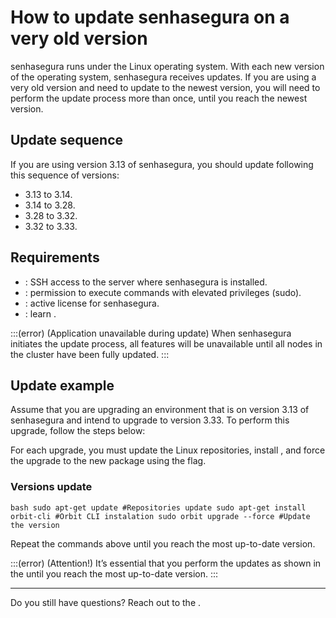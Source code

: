 # How to update senhasegura on a very old version 

senhasegura runs under the Linux operating system. With each new version of the operating system, senhasegura receives updates. If you are using a very old version and need to update to the newest version, you will need to perform the update process more than once, until you reach the newest version. 

## Update sequence
If you are using version 3.13 of senhasegura, you should update following this sequence of versions:

- 3.13 to 3.14.
- 3.14 to 3.28.
- 3.28 to 3.32.
- 3.32 to 3.33.

## Requirements

- : SSH access to the server where senhasegura is installed.
- : permission to execute commands with elevated privileges (sudo).
- : active license for senhasegura.
- : learn .

:::(error) (Application unavailable during update)
When senhasegura initiates the update process, all features will be unavailable until all nodes in the cluster have been fully updated.
:::

## Update example
Assume that you are upgrading an environment that is on version 3.13 of senhasegura and intend to upgrade to version 3.33. To perform this upgrade, follow the steps below:

For each upgrade, you must update the Linux repositories, install , and force the upgrade to the new  package using the  flag.

### Versions update

`bash
sudo apt-get update #Repositories update
sudo apt-get install orbit-cli #Orbit CLI instalation
sudo orbit upgrade --force #Update the version
`

Repeat the commands above until you reach the most up-to-date version.

:::(error) (Attention!)
It’s essential that you perform the updates as shown in the  until you reach the most up-to-date version.
:::

***

Do you still have questions? Reach out to the .